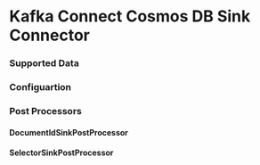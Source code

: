 # Kafka Connect Cosmos DB Sink Connector

### Supported Data 

### Configuartion

### Post Processors
#### DocumentIdSinkPostProcessor
#### SelectorSinkPostProcessor 
